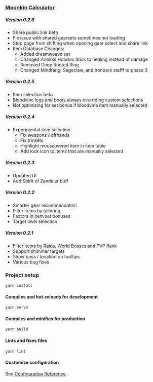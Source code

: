 ### [Moonkin Calculator](https://kmmiles.gitlab.io/moonkin-calc/)

##### Version 0.2.6
  - Share public link beta
  - Fix issue with shared gearsets sometimes not loading
  - Stop page from shifting when opening gear select and share link
  - Item Database Changes:
    - Added dreamweave set
    - Changed Arlokks Hoodoo Stick to healing instead of damage
    - Removed Deep Rooted Ring
    - Changed Mindfang, Sageclaw, and Ironbark stafff to phase 3

##### Version 0.2.5
  - Item selection beta
  - Bloodvine legs and boots always overriding custom selections
  - Not optimizing for set bonus if bloodvine item manually selected

##### Version 0.2.4
  - Experimental item selection
    - Fix weapons / offhands 
    - Fix trinkets
    - Highlight mouseovered item in item table
    - Add lock icon to items that are manually selected
##### Version 0.2.3
  - Updated UI
  - Add Spirit of Zandalar buff

##### Version 0.2.2
  - Smarter gear recommendation
  - Filter items by tailoring
  - Factors in item set bonuses
  - Target level selection
  
##### Version 0.2.1
  - Filter items by Raids, World Bosses and PVP Rank
  - Support shimmer targets
  - Show boss / location on tooltips
  - Various bug fixes

### Project setup
```
yarn install
```

#### Compiles and hot-reloads for development
```
yarn serve
```

#### Compiles and minifies for production
```
yarn build
```

#### Lints and fixes files
```
yarn lint
```

#### Customize configuration
See [Configuration Reference](https://cli.vuejs.org/config/).
